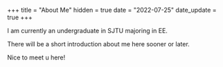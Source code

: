+++
title = "About Me"
hidden = true
date = "2022-07-25"
date_update = true
+++

I am currently an undergraduate in SJTU majoring in EE.

There will be a short introduction about me here sooner or later.

Nice to meet u here!

